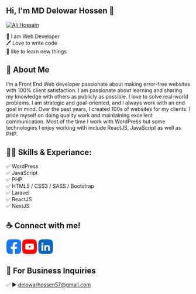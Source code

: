 ## Hi, I'm MD Delowar Hossen 👋
[<img src='https://github.com/Delowar-Hossen/Delowar-Hossen/blob/main/img/bg.jpg?raw=true' alt='Ali Hossain'>](https://github.com/Delowar-Hossen/)
<p>
👑 I am Web Developer <br> 
🖊️ Love to write code <br> 
🎤 like to learn new things </p> 



## 🚀 About Me
I’m a Front End Web developer passionate about making error-free websites with 100% client satisfaction. I am passionate about learning and sharing my knowledge with others as publicly as possible. I love to solve real-world problems. I am strategic and goal-oriented, and I always work with an end goal in mind. Over the past years, I created 100s of websites for my clients. I pride myself on doing quality work and maintaining excellent communication. Most of the time I work with WordPress but some technologies I enjoy working with include ReactJS, JavaScript as well as PHP. 

## 👨‍💻 Skills & Experiance: 
✅ WordPress <br> 
✅ JavaScript <br>
✅ PHP <br>
✅ HTML5 / CSS3 / SASS / Bootstrap <br>
✅ Laravel <br>
✅ ReactJS <br>
✅ NextJS <br>

## ☕ Connect with me!
[<img src='https://github.com/Delowar-Hossen/Delowar-Hossen/blob/main/img/facebook.png?raw=true' alt='facebook' height='40'>](https://www.facebook.com/Delowar.HossenPro)  [<img src='https://github.com/Delowar-Hossen/Delowar-Hossen/blob/main/img/youtube.png?raw=true' alt='YouTube' height='40'>](https://www.youtube.com/@aimsdevelop993)  [<img src='https://github.com/Delowar-Hossen/Delowar-Hossen/blob/main/img/linkedin.png?raw=true' alt='linkedin' height='40'>](https://www.linkedin.com/in/delowarhossen/) 

## 📧 For Business Inquiries 
✅  ► delowarhossen57@gmail.com